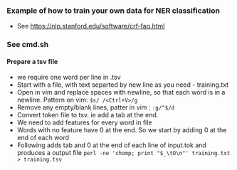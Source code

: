 ### Example of how to train your own data for NER classification

* See https://nlp.stanford.edu/software/crf-faq.html

### See cmd.sh


#### Prepare a tsv file 
* we require one word per line in .tsv
* Start with a file, with text separted by new line as you need - training.txt
* Open in vim and replace spaces with newline, so that each word is in a newline. Pattern on vim: `$s/ /<Ctrl+V>/g`
* Remove any empty/blank lines, patter in vim : ` :g/^$/d `
* Convert token file to tsv. ie add a tab at the end.
* We need to add features for every word in file 
* Words with no feature have 0 at the end. So we start by adding 0 at the end of each word
* Following adds tab and 0 at the end of each line of input.tok and produces a output file
```perl -ne 'chomp; print "$_\tO\n"' training.txt > training.tsv```


